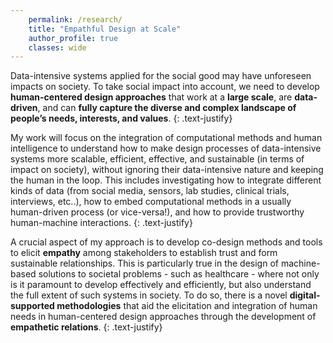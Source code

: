 ```yaml
---
    permalink: /research/
    title: "Empathful Design at Scale"
    author_profile: true
    classes: wide
---
```


Data-intensive systems applied for the social good may have unforeseen impacts on society. To take social impact into account, we need to develop **human-centered design approaches** that work at a **large scale**, are **data-driven**, and can **fully capture the diverse and complex landscape of people’s needs, interests, and values**.
{: .text-justify}

My work will focus on the integration of computational methods and human intelligence to understand how to  make design processes of data-intensive systems more scalable, efficient, effective, and sustainable (in terms of impact on society), without ignoring their data-intensive nature and keeping the human in the loop. This includes investigating how to integrate different kinds of data (from social media, sensors, lab studies, clinical trials, interviews, etc..), how to embed computational methods in a usually human-driven process (or vice-versa!), and how to provide trustworthy human-machine interactions. 
{: .text-justify}

A crucial aspect of my approach is to develop co-design methods and tools to elicit **empathy** among stakeholders to establish trust and form sustainable relationships. This is particularly true in the design of machine-based solutions to societal problems - such as healthcare -  where not only is it paramount to develop effectively and efficiently, but also understand the full extent of such systems in society. To do so, there is a novel **digital-supported methodologies** that aid the elicitation and integration of human needs in human-centered design approaches through the development of **empathetic relations**. 
{: .text-justify}

